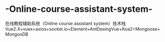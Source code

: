 # -Online-course-assistant-system-
在线教程辅助系统（Online course assistant system）技术栈 Vue2.X+vuex+axios+socket.io+Element+AntDesingVue+Koa2+Mongoose+MongooDB
